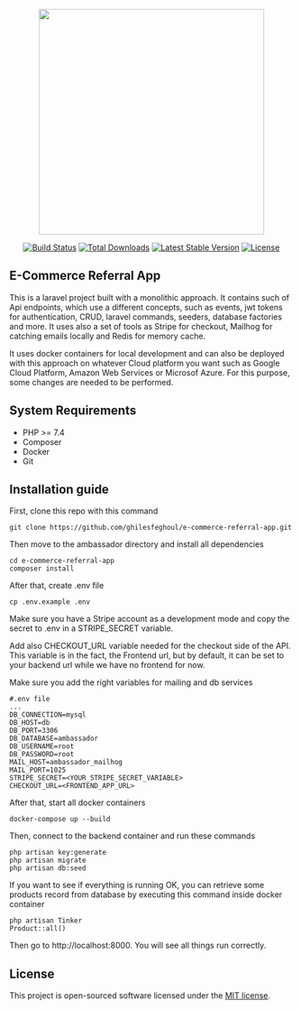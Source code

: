<p align="center"><a href="https://laravel.com" target="_blank"><img src="https://raw.githubusercontent.com/laravel/art/master/logo-lockup/5%20SVG/2%20CMYK/1%20Full%20Color/laravel-logolockup-cmyk-red.svg" width="400"></a></p>

<p align="center">
<a href="https://travis-ci.org/laravel/framework"><img src="https://travis-ci.org/laravel/framework.svg" alt="Build Status"></a>
<a href="https://packagist.org/packages/laravel/framework"><img src="https://img.shields.io/packagist/dt/laravel/framework" alt="Total Downloads"></a>
<a href="https://packagist.org/packages/laravel/framework"><img src="https://img.shields.io/packagist/v/laravel/framework" alt="Latest Stable Version"></a>
<a href="https://packagist.org/packages/laravel/framework"><img src="https://img.shields.io/packagist/l/laravel/framework" alt="License"></a>
</p>

## E-Commerce Referral App

This is a laravel project built with a monolithic approach. It contains such of Api endpoints, which use a different concepts, such as events, jwt tokens for authentication, CRUD, laravel commands, seeders, database factories and more. It uses also a set of tools as Stripe for checkout, Mailhog for catching emails locally and Redis for memory cache. 

It uses docker containers for local development and can also be deployed with this approach on whatever Cloud platform you want such as Google Cloud Platform, Amazon Web Services or Microsof Azure. For this purpose, some changes are needed to be performed.

## System Requirements

- PHP >= 7.4
- Composer
- Docker
- Git

## Installation guide

First, clone this repo with this command
    
    git clone https://github.com/ghilesfeghoul/e-commerce-referral-app.git

Then move to the ambassador directory and install all dependencies

    cd e-commerce-referral-app
    composer install

After that, create .env file

    cp .env.example .env

Make sure you have a Stripe account as a development mode and copy the secret to .env in a STRIPE_SECRET variable. 

Add also CHECKOUT_URL variable needed for the checkout side of the API. This variable is in the fact, the Frontend url, but by default, it can be set to your backend url while we have no frontend for now. 

Make sure you add the right variables for mailing and db services

    #.env file
    ...
    DB_CONNECTION=mysql
    DB_HOST=db
    DB_PORT=3306
    DB_DATABASE=ambassador
    DB_USERNAME=root
    DB_PASSWORD=root
    MAIL_HOST=ambassador_mailhog
    MAIL_PORT=1025
    STRIPE_SECRET=<YOUR_STRIPE_SECRET_VARIABLE>
    CHECKOUT_URL=<FRONTEND_APP_URL>
    

After that, start all docker containers

    docker-compose up --build

Then, connect to the backend container and run these commands

    php artisan key:generate
    php artisan migrate
    php artisan db:seed

If you want to see if everything is running OK, you can retrieve some products record from database by executing this command inside docker container

    php artisan Tinker
    Product::all()

Then go to http://localhost:8000. You will see all things run correctly.



## License

This project is open-sourced software licensed under the [MIT license](https://opensource.org/licenses/MIT).
